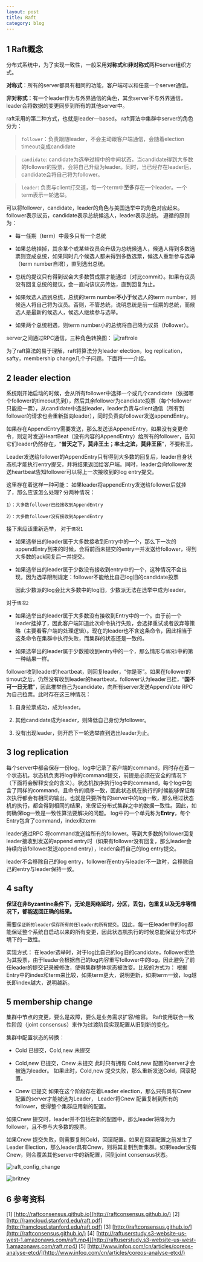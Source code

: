 ```yaml
---
layout: post
title: Raft
category: blog
---
```


## 1 Raft概念

分布式系统中，为了实现一致性，一般采用**对称式**和**非对称式**两种server组织方式。

**对称式**：所有的server都具有相同的功能，客户端可以和任意一个server通信。

**非对称式**：有一个leader作为与外界通信的角色，其余server不与外界通信，leader会将数据的变更同步到所有的其他server中。

<!-- more -->

raft采用的第二种方式，也就是leader—based。
raft算法中集群中server的角色分为：

>`follower`：负责跟随leader，不会主动跟客户端通信，会随着election timeout变成candidate

>`candidate`: candidate为选举过程中的中间状态，当candidate得到大多数的follower的投票，会将自己升级为leader。同时，当已经存在leader后，candidate会将自己将为follower。

>`leader`: 负责与client打交道，每一个term中**至多**存在一个leader。一个term表示一轮选举。

可以将follower，candidate，leader的角色与美国选举中的角色对应起来。
follower表示议员，candidate表示总统候选人，leader表示总统。
遵循的原则为：

+ 每一任期（term）中最多只有一个总统

+ 如果总统挂掉，其余某个或某些议员会升级为总统候选人，候选人得到多数选票则变成总统，如果同时几个候选人都未得到多数选票，候选人重新参与选举（term number自增），直到选出总统。

+ 总统的提议只有得到议会大多数赞成票才能通过（对比commit）。如果有议员没有回复总统的提议，会一直向该议员传达，直到回复为止。

+ 如果候选人遇到总统，总统的term number**不小于**候选人的term number，则候选人将自己将为议员。否则，不管总统，说明总统是前一任期的总统，而候选人是最新的候选人，候选人继续参与选举。

+ 如果两个总统相遇，则term number小的总统将自己降为议员（follower）。

server之间通过RPC通信，三种角色转换图：
![raftrole](/images/raft/raftrole.png)

为了raft算法的易于理解，raft将算法分为leader election，log replication，safty，membership change几个子问题。下面将一一介绍。

## 2 leader election

系统刚开始启动的时候，会从所有follower中选择一个或几个candidate（依据哪个follower的timeout先到），然后其余follower为candidate投票（每个follower只能投一票），从candidate中选出leader，leader负责与client通信（所有到follower的请求也会重新指向leader），同时负责向follower发送appendEntry。

如果存在AppendEntry需要发送，那么发送该AppendEntry，如果没有变更命令，则定时发送HeartBeat（没有内容的AppendEntry）给所有的follower，告知它们leader仍然存在，“**普天之下，莫非王土；率土之滨，莫非王臣**”，不要称王。

Leader发送给follower的AppendEntry只有得到大多数的回复后，leader自身状态机才能执行entry提交，并将结果返回给客户端。同时，leader会向follower发送heartbeat告知follower可以将上一次接收到的log entry提交。

这里存在着这样一种可能：
如果leader将appendEntry发送给follower后就挂了，那么应该怎么处理?
分两种情况：

`1）：大多数follower已经接收到AppendEntry`

`2）：大多数follower没有接收到AppendEntry`

接下来应该重新选举，
对于`情况1`

+ 如果选举出的leader属于大多数接收到Entry中的一个，那么下一次的appendEntry到来的时候，会将前面未提交的entry一并发送给follower，得到大多数的ack回复后一并提交。

+ 如果选举出的leader属于少数没有接收到entry中的一个，这种情况不会出现，因为选举限制规定：follower不能给比自己log旧的candidate投票

	因此少数派的log会比大多数中的log旧，少数派无法在选举中成为leader。

对于`情况2`

+ 如果选举出的leader属于大多数没有接收到Entry中的一个。由于前一个leader挂掉了，因此客户端知道此次命令执行失败，会选择重试或者放弃等策略（主要看客户端的处理逻辑）。现在的leader也不含这条命令，因此相当于这条命令在集群中执行失败，而集群的状态还是一致的。

+  如果选举出的leader属于少数接收到entry中的一个，那么情形与`情况1`中的第一种结果一样。


follower收到leader的heartbeat，则回复leader，“你是哥”。如果在follower的timout之后，仍然没有收到leader的heartbeat，follower认为leader已挂，“**国不可一日无君**”，因此推举自己为candidate，向所有server发送AppendVote RPC为自己拉票。此时存在这三种情况：

1) 自身拉票成功，成为leader。

2) 其他candidate成为leader，则降低自己身份为follower。

3) 没有出现leader，则开启下一轮选举直到选出leader为止。


## 3 log replication

每个server中都会保存一份log，log中记录了客户端的command。同时存在着一个状态机，状态机负责将log中的command提交，前提是必须在安全的情况下（下面将会解释安全的含义）。状态机按序执行log中的command，每个log中包含了同样的command，且命令的顺序一致，因此状态机在执行的时候能够保证每次执行都会有相同的输出。也就是只要所有的server中的log一致，那么经过状态机的执行，都会得到相同的结果，来保证分布式集群之中的数据一致性。因此，如何确保log一致是一致性算法要解决的问题。
log中的一个单元称为**Entry**，每个Entry包含了command，index和term

leader通过RPC 将command发送给所有的follower。等到大多数的follower回复leader接收到发送的append entry时（如果有follower没有回复，那么leader会持续向该follower发送append entry），leader会将自己的log entry提交。

leader不会移除自己的log entry，follower在entry与leader不一致时，会移除自己的entry与leader保持一致。

## 4 safty

**保证在非Byzantine条件下，无论是网络延时，分区，丢包，包重复以及无序等情况下，都能返回正确的结果。**

需要`保证新的leader保存所有前任leader的所有提交`。因此，每一任leader中的log都能保证整个系统自启动以来的所有变更，因此状态机执行的时候总能保证分布式环境下的一致性。

实现方式：
在leader选举时，对于log比自己的log旧的candidate，follower拒绝为其投票，由于leader会根据自己的log内容重写follower中的log，因此避免了前任leader的提交记录被修改，使得集群整体状态被改变。比较的方式为：
根据Entry中的index和term来比较，如果term更大，说明更新，如果term一致，log越长即index越大，说明越新。



## 5 membership change

集群中节点的变更，要么是故障，要么是业务需求扩容/缩容。
Raft使用联合一致性阶段（joint consensus）来作为过渡阶段实现配置从旧到新的变化。

集群中配置状态的转换：

+   Cold 已提交，Cold,new 未提交

+  Cold,new 已提交，Cnew 未提交
 此时只有拥有 Cold,new 配置的server才会被选为leader。
 如果此时，Cold,new 提交失败，那么重新发送Cold，回滚配置。

+  Cnew 已提交 
 如果在这个阶段存在着Leader election，那么只有具有Cnew 配置的server才能被选为Leader，
 Leader将Cnew 配置复制到所有的follower，使得整个集群应用新的配置。
 
 如果Cnew 提交时，leader并不包括在新的配置中，那么leader将降为为follower，且不参与大多数的投票。

 如果Cnew  提交失败，则需要复制Cold，回滚配置。如果在回滚配置之前发生了Leader Election，那么leader具有Cnew，则将其复制到新集群。如果leader没有Cnew，则会覆盖其他server中的新配置，回到joint consensus状态。
 
 ![raft_config_change](/images/raft/raft_config_change.png)
 
 ![britney](/images/raft/britney.jpg)

## 6 参考资料
[1] [http://raftconsensus.github.io](http://raftconsensus.github.io/)
[2] [http://ramcloud.stanford.edu/raft.pdf](http://ramcloud.stanford.edu/raft.pdf)
[3] [http://raftconsensus.github.io/](http://raftconsensus.github.io/)
[4] [http://raftuserstudy.s3-website-us-west-1.amazonaws.com/raft.mp4](http://raftuserstudy.s3-website-us-west-1.amazonaws.com/raft.mp4)
[5] [http://www.infoq.com/cn/articles/coreos-analyse-etcd/](http://www.infoq.com/cn/articles/coreos-analyse-etcd/)
